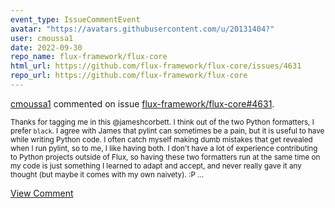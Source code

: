 ```yaml
---
event_type: IssueCommentEvent
avatar: "https://avatars.githubusercontent.com/u/20131404?"
user: cmoussa1
date: 2022-09-30
repo_name: flux-framework/flux-core
html_url: https://github.com/flux-framework/flux-core/issues/4631
repo_url: https://github.com/flux-framework/flux-core
---
```


<a href='https://github.com/cmoussa1' target='_blank'>cmoussa1</a> commented on issue <a href='https://github.com/flux-framework/flux-core/issues/4631' target='_blank'>flux-framework/flux-core#4631</a>.

<small>Thanks for tagging me in this @jameshcorbett. I think out of the two Python formatters, I prefer `black`. I agree with James that pylint can sometimes be a pain, but it is useful to have while writing Python code. I often catch myself making dumb mistakes that get revealed when I run pylint, so to me, I like having both. I don't have a lot of experience contributing to Python projects outside of Flux, so having these two formatters run at the same time on my code is just something I learned to adapt and accept, and never really gave it any thought (but maybe it comes with my own naivety). :P ...</small>

<a href='https://github.com/flux-framework/flux-core/issues/4631' target='_blank'>View Comment</a>